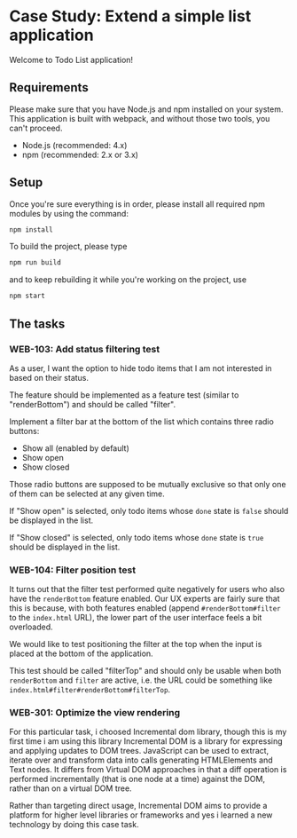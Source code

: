 # Case Study: Extend a simple list application

Welcome to  Todo List application! 

## Requirements

Please make sure that you have Node.js and npm installed on your system. This
application is built with webpack, and without those two tools, you can't proceed.

- Node.js (recommended: 4.x)
- npm (recommended: 2.x or 3.x)

## Setup

Once you're sure everything is in order, please install all required npm modules
by using the command:

```sh
npm install
```

To build the project, please type

```sh
npm run build
```

and to keep rebuilding it while you're working on the project, use

```sh
npm start
```
## The tasks


### WEB-103: Add status filtering test

As a user, I want the option to hide todo items that I am not interested in based
on their status.

The feature should be implemented as a feature test (similar to "renderBottom") and
should be called "filter".

Implement a filter bar at the bottom of the list which contains three radio buttons:

- Show all (enabled by default)
- Show open
- Show closed

Those radio buttons are supposed to be mutually exclusive so that only one of them
can be selected at any given time.

If "Show open" is selected, only todo items whose `done` state is `false` should
be displayed in the list.

If "Show closed" is selected, only todo items whose `done` state is `true` should
be displayed in the list.

### WEB-104: Filter position test

It turns out that the filter test performed quite negatively for users who also have the
`renderBottom` feature enabled.
Our UX experts are fairly sure that this is because, with both features enabled
(append `#renderBottom#filter` to the `index.html` URL), the lower part of the
user interface feels a bit overloaded.

We would like to test positioning the filter at the top when the input is placed at
the bottom of the application.

This test should be called "filterTop" and should only be usable when both `renderBottom`
and `filter` are active, i.e. the URL could be something like 
`index.html#filter#renderBottom#filterTop`.

### WEB-301: Optimize the view rendering
For this particular task, i choosed Incremental dom library, though this is my first time i am 
using this library Incremental DOM is a library for expressing and applying updates to DOM trees. JavaScript can be used to extract, iterate over and transform data into calls generating HTMLElements and Text nodes. It differs from Virtual DOM approaches in that a diff operation is performed incrementally (that is one node at a time) against the DOM, rather than on a virtual DOM tree.

Rather than targeting direct usage, Incremental DOM aims to provide a platform for higher level libraries or frameworks and yes i learned a new technology by doing this case task.

